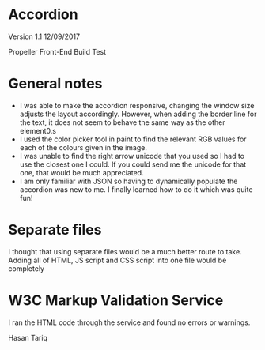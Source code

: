 # Accordion
Version 1.1 12/09/2017

Propeller Front-End Build Test 

# General notes
- I was able to make the accordion responsive, changing the window size adjusts the layout accordingly. However, when adding the border line for the text, it does not seem to behave the same way as the other element0.s
- I used the color picker tool in paint to find the relevant RGB values for each of the colours given in the image.
- I was unable to find the right arrow unicode that you used so I had to use the closest one I could. If you could send me the unicode for that one, that would be much appreciated. 
- I am only familiar with JSON so having to dynamically populate the accordion was new to me. I finally learned how to do it which was quite fun!

# Separate files
I thought that using separate files would be a much better route to take. Adding all of HTML, JS script and CSS script into one file would be completely 

# W3C Markup Validation Service 
I ran the HTML code through the service and found no errors or warnings. 

Hasan Tariq

